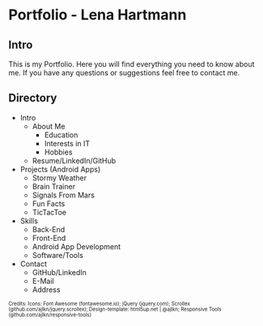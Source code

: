 # Portfolio - Lena Hartmann

## Intro
This is my Portfolio. Here you will find everything you need to know about me. If you have any questions or suggestions feel free to contact me.

## Directory
* Intro
    * About Me
        * Education
        * Interests in IT
        * Hobbies
    *  Resume/LinkedIn/GitHub
* Projects (Android Apps)
    * Stormy Weather
    * Brain Trainer
    * Signals From Mars
    * Fun Facts
    * TicTacToe
* Skills 
    * Back-End
    * Front-End
    * Android App Development
    * Software/Tools
* Contact
    * GitHub/LinkedIn
    * E-Mail
    * Address



<sup><sup> Credits:  Icons: Font Awesome (fontawesome.io); jQuery (jquery.com); Scrollex (github.com/ajlkn/jquery.scrollex); Design-template: html5up.net | @ajlkn; Responsive Tools (github.com/ajlkn/responsive-tools) </sup></sup>

